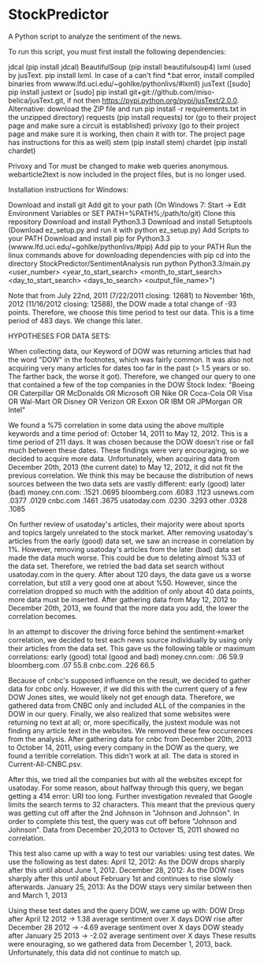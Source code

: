 StockPredictor
==============

A Python script to analyze the sentiment of the news.

To run this script, you must first install the following dependencies:

jdcal (pip install jdcal)
BeautifulSoup (pip install beautifulsoup4)
lxml (used by jusText. pip install lxml. In case of a can't find *.bat error, install compiled binaries from wwww.lfd.uci.edu/~gohlke/pythonlivs/#lxmll)
jusText 
	([sudo] pip install justext
	or [sudo] pip install git+git://github.com/miso-belica/jusText.git, 
	if not then https://pypi.python.org/pypi/jusText/2.0.0.
	Alternative: download the ZIP file and run pip install -r requirements.txt in the unzipped directory)
requests (pip install requests)
tor (go to their project page and make sure a circuit is established)
privoxy (go to their project page and make sure it is working, then chain it with tor. The project page has instructions for this as well)
stem (pip install stem)
chardet (pip install chardet)

Privoxy and Tor must be changed to make web queries anonymous.
webarticle2text is now included in the project files, but is no longer used.

Installation instructions for Windows:

Download and install git
Add git to your path (On Windows 7: Start -> Edit Environment Variables or SET PATH=%PATH%;/path/to/git)
Clone this repository
Download and install Python3.3
Download and install Setuptools (Download ez_setup.py and run it with python ez_setup.py)
Add Scripts to your PATH 
Download and install pip for Python3.3 (wwww.lfd.uci.edu/~gohlke/pythonlivs/#pip)
Add pip to your PATH
Run the linux commands above for downloading dependencies with pip
cd into the directory StockPredictor/SentimentAnalysis
run python Python3.3/main.py <user_number> <year_to_start_search> <month_to_start_search> <day_to_start_search> <days_to_search> <output_file_name>")

Note that from July 22nd, 2011 (7/22/2011 closing: 12681) to November 16th, 2012 (11/16/2012 closing: 12588), the DOW made a total change of -93 points. 
Therefore, we choose this time period to test our data. This is a time period of 483 days. We change this later.

HYPOTHESES FOR DATA SETS:

When collecting data, our Keyword of DOW was returning articles that had the word "DOW" in the footnotes, which was fairly common. 
It was also not acquiring very many articles for dates too far in the past (> 1.5 years or so. The farther back, the worse it got).
Therefore, we changed our query to one that contained a few of the top companies in the DOW Stock Index: 
"Boeing OR Caterpillar OR McDonalds OR Microsoft OR Nike OR Coca-Cola OR Visa OR Wal-Mart OR Disney OR Verizon OR Exxon OR IBM OR JPMorgan OR Intel"

We found a %75 correlation in some data using the above multiple keywords and a time period of:
October 14, 2011 to May 12, 2012. This is a time period of 211 days. It was chosen because the DOW doesn't rise or fall much between these dates.
These findings were very encouraging, so we decided to acquire more data. 
Unfortunately, when acquiring data from December 20th, 2013 (the current date) to May 12, 2012, it did not fit the previous correlation.
We think this may be because the distribution of news sources between the two data sets are vastly different:
				early (good)	later (bad) 
money.cnn.com:	.1521			.0695
bloomberg.com	.6083			.1123
usnews.com		.0377			.0129
cnbc.com		.1461			.3675
usatoday.com	.0230			.3293
other			.0328			.1085

On further review of usatoday's articles, their majority were about sports and topics largely unrelated to the stock market.
After removing usatoday's articles from the early (good) data set, we saw an increase in correlation by 1%. 
However, removing usatoday's articles from the later (bad) data set made the data much worse. This could be due to deleting almost %33 of the data set.
Therefore, we retried the bad data set search without usatoday.com in the query.
After about 120 days, the data gave us a worse correlation, but still a very good one at about %50. However, since the correlation dropped so much with the addition of only about 40 data points, more data must be inserted.
After gathering data from May 12, 2012 to December 20th, 2013, we found that the more data you add, the lower the correlation becomes.

In an attempt to discover the driving force behind the sentiment->market correlation, we decided to test each news source individually by using only their articles from the data set.
This gave us the following table or maximum correlations:
				early (good)	total (good and bad)
money.cnn.com:	.06				59.9
bloomberg.com	.07				55.8
cnbc.com		.226			66.5

Because of cnbc's supposed influence on the result, we decided to gather data for cnbc only. 
However, if we did this with the current query of a few DOW Jones sites, we would likely not get enough data.
Therefore, we gathered data from CNBC only and included ALL of the companies in the DOW in our query.
Finally, we also realized that some websites were returning no text at all; or, more specifically, the justext module was not finding any article text in the websites. We removed these few occurrences from the analysis.
After gathering data for cnbc from December 20th, 2013 to October 14, 2011, using every company in the DOW as the query, we found a terrible correlation. This didn't work at all. The data is stored in Current-All-CNBC.psv.

After this, we tried all the companies but with all the websites except for usatoday.
For some reason, about halfway through this query, we began getting a 414 error: URI too long. Further investigation revealed that Google limits the search terms to 32 characters.
This meant that the previous query was getting cut off after the 2nd Johnson in "Johnson and Johnson".  In order to complete this test, the query was cut off before "Johnson and Johnson". Data from December 20,2013 to Octover 15, 2011 showed no correlation.

This test also came up with a way to test our variables: using test dates. We use the following as test dates:
April 12, 2012: As the DOW drops sharply after this until about June 1, 2012.
December 28, 2012: As the DOW rises sharply after this until about February 1st and continues to rise slowly afterwards.
January 25, 2013: As the DOW stays very similar between then and March 1, 2013

Using these test dates and the query DOW, we came up with:
DOW Drop after April 12 2012 -> 1.38 average sentiment over X days
DOW rise after December 28 2012 -> -4.69 average sentiment over X days
DOW steady after January 25 2013 -> -2.02 average sentiment over X days
These results were enouraging, so we gathered data from December 1, 2013, back.
Unfortunately, this data did not continue to match up.
